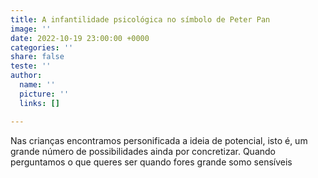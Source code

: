 ```yaml
---
title: A infantilidade psicológica no símbolo de Peter Pan
image: ''
date: 2022-10-19 23:00:00 +0000
categories: ''
share: false
teste: ''
author:
  name: ''
  picture: ''
  links: []

---
```

Nas crianças encontramos  personificada a ideia de potencial, isto é, um grande número de possibilidades ainda por concretizar. Quando perguntamos o que queres ser quando fores grande somo sensíveis 